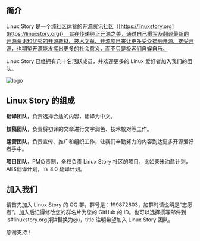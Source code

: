 简介
-------------------------------
Linux Story 是一个纯社区运营的开源资讯社区（[https://linuxstory.org](https://linuxstory.org)），旨在传递纯正开源之美，通过自己撰写及翻译最新的开源资讯和优秀的开源教材、技术文章、开源项目来让更多受众接触开源、接受开源，也期望开源能发挥出更多的社会意义，而不只是极客们自娱自乐。

Linux Story 已经拥有几十名活跃成员，并欢迎更多的 Linux 爱好者加入我们的团队。

![logo](https://linuxstory.org/wp-content/uploads/2013/03/linux-story-logo-regular.png)

Linux Story 的组成
-------------------------------

**翻译团队**，负责选择合适的内容，翻译为中文。

**校稿团队**，负责将初译的文章进行文字润色、技术校对等工作。

**运营团队**，负责宣传、推广和组织工作，让我们辛勤努力的内容到达更多开源爱好者手中。

**项目团队**，PM负责制，全权负责 Linux Story 社区的项目，比如柴米油盐计划，ABS翻译计划，lfs 8.0 翻译计划。

加入我们
-------------------------------

请首先加入 Linux Story 的 QQ 群，群号是：199872803，加群时请说明是“志愿者”。加入后记得修改您的群名片为您的 GitHub 的 ID。也可以选择撰写邮件到 ls#linuxstory.org(将#替换为@)，title 注明希望加入 Linux Story 团队。

感谢支持！


